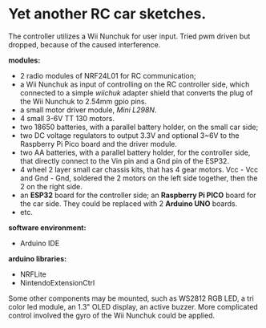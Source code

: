 # Yet another RC car sketches.

The controller utilizes a Wii Nunchuk for user input.
Tried pwm driven but dropped, because of the caused interference.

__modules:__
- 2 radio modules of NRF24L01 for RC communication;
- a Wii Nunchuk as input of controlling on the RC controller side, which connected to a simple _wiichuk_ adapter shield that converts the plug of the Wii Nunchuk to 2.54mm gpio pins.
- a small motor driver module, _Mini L298N_.
- 4 small 3-6V TT 130 motors.
- two 18650 batteries, with a parallel battery holder, on the small car side; 
- two DC voltage regulators to output 3.3V and optional 3~6V to the Raspberry Pi Pico board and the driver module.
- two AA batteries, with a parallel battery holder, for the controller side, that directly connect to the Vin pin and a Gnd pin of the ESP32.
- 4 wheel 2 layer small car chassis kits, that has 4 gear motors. Vcc - Vcc and Gnd - Gnd, soldered the 2 motors on the left side together, then the 2 on the right side.
- an __ESP32__ board for the controller side; an __Raspberry Pi PICO__ board for the car side. They could be replaced with 2 __Arduino UNO__ boards.
- etc.

__software environment:__
- Arduino IDE

__arduino libraries:__
- NRFLite
- NintendoExtensionCtrl

Some other components may be mounted, such as WS2812 RGB LED, a tri color led module, an 1.3" OLED display, an active buzzer. More complicated control involved the gyro of the Wii Nunchuk could be applied.

